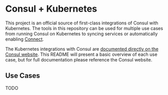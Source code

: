 # Consul + Kubernetes

This project is an official source of first-class integrations of Consul
with Kubernetes. The tools in this repository can be used for multiple
use cases from running Consul on Kubernetes to syncing services or
automatically enabling [Connect](https://www.consul.io/docs/connect/index.html).

The Kubernetes integrations with Consul are
[documented directly on the Consul website](https://www.consul.io/docs/kubernetes/index.html).
This README will present a basic overview of each use case, but for full
documentation please reference the Consul website.

## Use Cases

TODO
